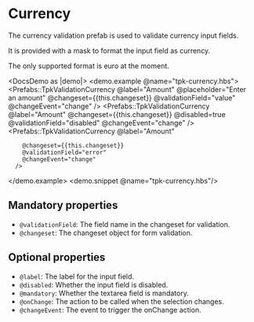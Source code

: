 # Currency

The currency validation prefab is used to validate currency input fields. 

It is provided with a mask to format the input field as currency.

The only supported format is euro at the moment.

<DocsDemo as |demo|>
  <demo.example @name="tpk-currency.hbs">
      <Prefabs::TpkValidationCurrency
        @label="Amount"
        @placeholder="Enter an amount"
        @changeset={{this.changeset}} 
        @validationField="value"
        @changeEvent="change"
      />
      <Prefabs::TpkValidationCurrency
        @label="Amount"
        @changeset={{this.changeset}} 
        @disabled=true
        @validationField="disabled"
        @changeEvent="change"
      />
      <Prefabs::TpkValidationCurrency
        @label="Amount"

        @changeset={{this.changeset}} 
        @validationField="error"
        @changeEvent="change"
      />
  </demo.example>
  <demo.snippet @name="tpk-currency.hbs"/>
</DocsDemo>

## Mandatory properties

- `@validationField`: The field name in the changeset for validation.
- `@changeset`: The changeset object for form validation.

## Optional properties

- `@label`: The label for the input field.
- `@disabled`: Whether the input field is disabled.
- `@mandatory`: Whether the textarea field is mandatory.
- `@onChange`: The action to be called when the selection changes. 
- `@changeEvent`: The event to trigger the onChange action.